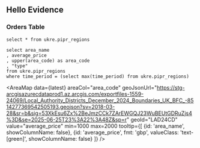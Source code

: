 ## Hello Evidence

### Orders Table

```regions
select * from ukre.pipr_regions
```

<DataTable data={regions} />

```latest
select area_name
, average_price
, upper(area_code) as area_code
, "type"
from ukre.pipr_regions
where time_period = (select max(time_period) from ukre.pipr_regions)
```

<AreaMap
  data={latest}
  areaCol="area_code"
  geoJsonUrl="https://stg-arcgisazurecdataprod1.az.arcgis.com/exportfiles-1559-24069/Local_Authority_Districts_December_2024_Boundaries_UK_BFC_-8514277369542505193.geojson?sv=2018-03-28&sr=b&sig=53XkEsu6Zx%2BeJmzCCk7ZArEWGQJ23WuBEUtGDRuZjs4%3D&se=2025-06-25T23%3A22%3A48Z&sp=r"
  geoId="LAD24CD"
  value="average_price"
  min=1000
  max=2000
  tooltip={[
    {id: 'area_name', showColumnName: false},
    {id: 'average_price', fmt: 'gbp', valueClass: 'text-[green]', showColumnName: false}
]}
/>

